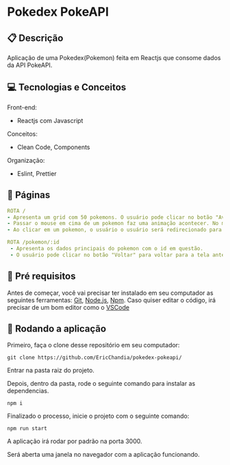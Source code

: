 # Pokedex PokeAPI


##  :clipboard: Descrição
Aplicação de uma Pokedex(Pokemon) feita em Reactjs que consome dados da API PokeAPI. 


## :computer:	 Tecnologias e Conceitos

Front-end:
- Reactjs com Javascript

Conceitos:
- Clean Code, Components

Organização: 
- Eslint, Prettier


## :rocket: Páginas

  
   ```yml
ROTA /
  - Apresenta um grid com 50 pokemons. O usuário pode clicar no botão "Avançar" para mostrar os próximos 50 pokemons, ou clicar no botão "Voltar" para voltar para a pàgina anterior.
  - Passar o mouse em cima de um pokemon faz uma animação acontecer. No mobile é necessário clicar e segurar o pokemon.
  - Ao clicar em um pokemon, o usuário o usuário será redirecionado para as informações daquele pokemon.
```

   ```yml
ROTA /pokemon/:id
    - Apresenta os dados principais do pokemon com o id em questão.
    - O usuário pode clicar no botão "Voltar" para voltar para a tela anterior.
```


## :rocket: Pré requisitos
Antes de começar, você vai precisar ter instalado em seu computador as seguintes ferramentas:
[Git](https://git-scm.com), [Node.js](https://nodejs.org/en/), [Npm](https://www.npmjs.com/).
Caso quiser editar o código, irá precisar de um bom editor como o [VSCode](https://code.visualstudio.com/)


## 🏁 Rodando a aplicação
Primeiro, faça o clone desse repositório em seu computador:

```
git clone https://github.com/EricChandia/pokedex-pokeapi/
```

Entrar na pasta raiz do projeto.


Depois, dentro da pasta, rode o seguinte comando para instalar as dependencias.

```
npm i
```

Finalizado o processo, inicie o projeto com o seguinte comando:
```
npm run start
```

A aplicação irá rodar por padrão na porta 3000. 


Será aberta uma janela no navegador com a aplicação funcionando.
